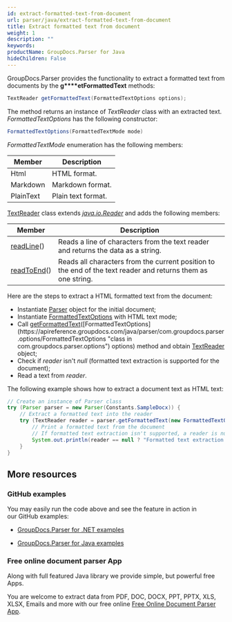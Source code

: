 ```yaml
---
id: extract-formatted-text-from-document
url: parser/java/extract-formatted-text-from-document
title: Extract formatted text from document
weight: 1
description: ""
keywords: 
productName: GroupDocs.Parser for Java
hideChildren: False
---
```

GroupDocs.Parser provides the functionality to extract a formatted text from documents by the **g****etFormattedText** methods:

```java
TextReader getFormattedText(FormattedTextOptions options);

```

The method returns an instance of *TextReader* class with an extracted text. *FormattedTextOptions* has the following constructor:

```java
FormattedTextOptions(FormattedTextMode mode)

```

*FormattedTextMode* enumeration has the following members:

| Member | Description |
| --- | --- |
| Html | HTML format. |
| Markdown | Markdown format. |
| PlainText | Plain text format. |

[TextReader](https://apireference.groupdocs.com/java/parser/com.groupdocs.parser.data/TextReader "class in com.groupdocs.parser.data") class extends [*java.io.Reader*](http://docs.oracle.com/javase/7/docs/api/java/io/Reader.html?is-external=true) and adds the following members:

| Member | Description |
| --- | --- |
| [readLine](https://apireference.groupdocs.com/java/parser/com.groupdocs.parser.data/TextReader#readLine())() | Reads a line of characters from the text reader and returns the data as a string. |
| [readToEnd](https://apireference.groupdocs.com/java/parser/com.groupdocs.parser.data/TextReader#readToEnd())() | Reads all characters from the current position to the end of the text reader and returns them as one string. |

Here are the steps to extract a HTML formatted text from the document:

*   Instantiate [Parser](https://apireference.groupdocs.com/java/parser/com.groupdocs.parser/Parser) object for the initial document;
*   Instantiate [FormattedTextOptions](https://apireference.groupdocs.com/java/parser/com.groupdocs.parser.options/FormattedTextOptions "class in com.groupdocs.parser.options") with HTML text mode;
*   Call [getFormattedText](https://apireference.groupdocs.com/java/parser/com.groupdocs.parser/Parser#getFormattedText(com.groupdocs.parser.options.FormattedTextOptions))([FormattedTextOptions](https://apireference.groupdocs.com/java/parser/com.groupdocs.parser.options/FormattedTextOptions "class in com.groupdocs.parser.options") options) method and obtain [TextReader](https://apireference.groupdocs.com/java/parser/com.groupdocs.parser.data/TextReader "class in com.groupdocs.parser.data") object;
*   Check if *reader* isn't *null* (formatted text extraction is supported for the document);
*   Read a text from *reader*.

The following example shows how to extract a document text as HTML text:

```java
// Create an instance of Parser class
try (Parser parser = new Parser(Constants.SampleDocx)) {
    // Extract a formatted text into the reader
    try (TextReader reader = parser.getFormattedText(new FormattedTextOptions(FormattedTextMode.Html))) {
        // Print a formatted text from the document
        // If formatted text extraction isn't supported, a reader is null
        System.out.println(reader == null ? "Formatted text extraction isn't suppported" : reader.readToEnd());
    }
}

```

## More resources

### GitHub examples

You may easily run the code above and see the feature in action in our GitHub examples:

*   [GroupDocs.Parser for .NET examples](https://github.com/groupdocs-parser/GroupDocs.Parser-for-.NET)
    
*   [GroupDocs.Parser for Java examples](https://github.com/groupdocs-parser/GroupDocs.Parser-for-Java)
    

### Free online document parser App

Along with full featured Java library we provide simple, but powerful free Apps.

You are welcome to extract data from PDF, DOC, DOCX, PPT, PPTX, XLS, XLSX, Emails and more with our free online [Free Online Document Parser App](https://products.groupdocs.app/parser).
